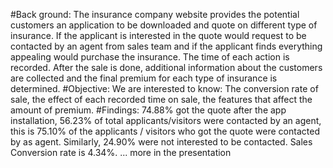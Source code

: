 #Back ground: 
The insurance company website provides the potential customers an application to be downloaded and quote on different type of insurance. 
If the applicant is interested in the quote would request to be contacted by an agent from sales team and if the applicant finds
everything appealing would purchase the insurance. The time of each action is recorded. After the sale is done, additional information 
about the customers are collected and the final premium for each type of insurance is determined. 
#Objective: 
We are interested to know: The conversion rate of sale, the effect of each recorded time on sale, the features that affect the 
amount of premium. 
#Findings: 
74.88% got the quote after the app installation, 56.23% of total applicants/visitors were contacted by an agent, 
this is 75.10% of the applicants / visitors who got the quote were contacted by as agent. 
Similarly, 24.90% were not interested to be contacted. Sales Conversion rate is 4.34%. 
... more in the presentation 
